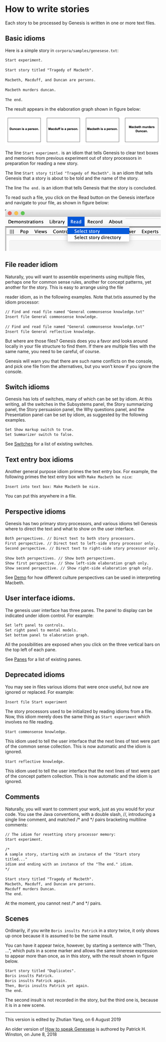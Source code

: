 # How to write stories

Each story to be processed by Genesis is written in one or more text files.

## Basic idioms

Here is a simple story in `corpora/samples/genesese.txt`:

```
Start experiment.

Start story titled "Tragedy of Macbeth".

Macbeth, Macduff, and Duncan are persons.

Macbeth murders duncan.

The end.
```

The result appears in the elaboration graph shown in figure below:

![genesese-basics](imgs/genesese-basics.png)


The line `Start experiment.` is an idiom that tells Genesis to clear text boxes and memories from previous experiment out of story processors in preparation for reading a new story.

The line `Start story titled "Tragedy of Macbeth".` is an idiom that tells Genesis that a story is about to be told and the name of the story.

The line `The end.` is an idiom that tells Genesis that the story is concluded.

To read such a file, you click on the Read button on the Genesis interface and navigate to your file, as shown in figure below:

![genesese-read](imgs/genesese-read.png)


## File reader idiom

Naturally, you will want to assemble experiments using multiple files, perhaps one for common sense rules, another for concept patterns, yet another for the story. This is easy to arrange using the file

reader idiom, as in the following examples. Note that.txtis assumed by the idiom processor:

```
// Find and read file named "General commonsense knowledge.txt"
Insert file General commonsense knowledge.

// Find and read file named "General commonsense knowledge.txt"
Insert file General reflective knowledge.
```

But where are those files? Genesis does you a favor and looks around locally in your file structure to find them. If there are multiple files with the same name, you need to be careful, of course.

Genesis will warn you that there are such name conflicts on the console, and pick one file from the alternatives, but you won’t know if you ignore the console.



## Switch idioms

Genesis has lots of switches, many of which can be set by idiom. At this writing, all the switches in the Subsystems panel, the Story summarizing panel, the Story persuasion panel, the Why questions panel, and the Presentation panel can be set by idiom, as suggested by the following examples.

```
Set Show markup switch to true.
Set Summarizer switch to false.
```

See [Switches](genesis-switches.md) for a list of existing switches.



## Text entry box idioms

Another general purpose idiom primes the text entry box. For example, the following primes the text entry box with `Make Macbeth be nice`:

`Insert into text box: Make Macbeth be nice.`

You can put this anywhere in a file.



## Perspective idioms

Genesis has two primary story processors, and various idioms tell Genesis where to direct the text and what to show on the user interface.

```
Both perspectives. // Direct text to both story processors.
First perspective. // Direct text to left-side story processor only.
Second perspective. // Direct text to right-side story processor only.

Show both perspectives. // Show both perspectives.
Show first perspective. // Show left-side elaboration graph only.
Show second perspective. // Show right-side elaboration graph only.
```

See [Demo](demo-macbeth2.md) for how different culture perspectives can be used in interpreting Macbeth.



## User interface idioms.

The genesis user interface has three panes. The panel to display can be indicated under idiom control. For example:

```
Set left panel to controls.
Set right panel to mental models.
Set bottom panel to elaboration graph.
```

All the possibilities are exposed when you click on the three vertical bars on the top left of each pane.

See [Panes](genesis-panes.md) for a list of existing panes.




## Deprecated idioms

You may see in files various idioms that were once useful, but now are ignored or replaced. For example:

`Insert file Start experiment`

The story processors used to be initialized by reading idioms from a file. Now, this idiom merely does the same thing as `Start experiment` which involves no file reading.

`Start commonsense knowledge.`

This idiom used to tell the user interface that the next lines of text were part of the common sense collection. This is now automatic and the idiom is ignored.

`Start reflective knowledge.`

This idiom used to tell the user interface that the next lines of text were part of the concept pattern collection. This is now automatic and the idiom is ignored.



## Comments

Naturally, you will want to comment your work, just as you would for your code. You use the Java conventions, with a double slash, //, introducing a single line comment, and matched /* and */ pairs bracketing multiline comments:

```
// The idiom for resetting story processor memory:
Start experiment.

/*
A sample story, starting with an instance of the "Start story titled..."
idiom and ending with an instance of the "The end." idiom.
*/

Start story titled "Tragedy of Macbeth".
Macbeth, Macduff, and Duncan are persons.
Macduff murders Duncan.
The end.
```

At the moment, you cannot nest /* and */ pairs.


## Scenes

Ordinarily, if you write `Boris insults Patrick` in a story twice, it only shows up once because it is assumed to be the same insult.

You can have it appear twice, however, by starting a sentence with “Then, ...”, which puts in a scene marker and allows the same innerese expression to appear more than once, as in this story, with the result shown in figure below.

```
Start story titled "Duplicates".
Boris insults Patrick.
Boris insults Patrick again.
Then, Boris insults Patrick yet again.
The end.
```

The second insult is not recorded in the story, but the third one is, because it is in a new scene.




---

This version is edited by Zhutian Yang, on 6 August 2019

An older version of [How to speak Genesese](https://groups.csail.mit.edu/genesis/Documentation/Genesese.pdf) is authored by Patrick H. Winston, on June 8, 2018
